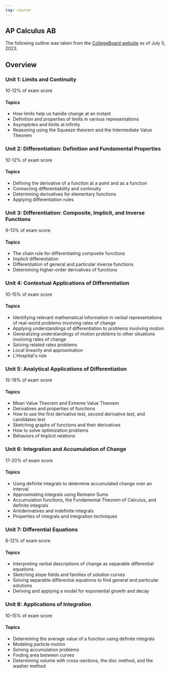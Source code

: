 ```yaml
---
tag: course
---
```

## AP Calculus AB

The following outline was taken from the [CollegeBoard website](https://apstudents.collegeboard.org/courses/ap-calculus-ab) as of July 5, 2023.
## Overview
### Unit 1: Limits and Continuity
10-12% of exam score
#### Topics
- How limits help us handle change at an instant
- Definition and properties of limits in various representations
- Asymptotes and limits at infinity
- Reasoning using the Squeeze theorem and the Intermediate Value Theorem
### Unit 2: Differentiation: Definition and Fundamental Properties
10-12% of exam score
#### Topics
- Defining the derivative of a function at a point and as a function
- Connecting differentiability and continuity
- Determining derivatives for elementary functions
- Applying differentiation rules
### Unit 3: Differentiation: Composite, Implicit, and Inverse Functions
9-13% of exam score
#### Topics
- The chain rule for differentiating composite functions
- Implicit differentiation
- Differentiation of general and particular inverse functions
- Determining higher-order derivatives of functions
### Unit 4: Contextual Applications of Differentiation
10-15% of exam score
#### Topics
- Identifying relevant mathematical information in verbal representations of real-world problems involving rates of change
- Applying understandings of differentiation to problems involving motion
- Generalizing understandings of motion problems to other situations involving rates of change
- Solving related rates problems
- Local linearity and approximation
- L'Hospital's rule
### Unit 5: Analytical Applications of Differentiation
15-18% of exam score
#### Topics
- Mean Value Theorem and Extreme Value Theorem
- Derivatives and properties of functions
- How to use the first derivative test, second derivative test, and candidates test
- Sketching graphs of functions and their derivatives
- How to solve optimization problems
- Behaviors of Implicit relations
### Unit 6: Integration and Accumulation of Change
17-20% of exam score
#### Topics
- Using definite integrals to determine accumulated change over an interval
- Approximating integrals using Reimann Sums
- Accumulation functions, the Fundamental Theorem of Calculus, and definite integrals
- Antiderivatives and indefinite integrals
- Properties of integrals and integration techniques
### Unit 7: Differential Equations
6-12% of exam score
#### Topics
- Interpreting verbal descriptions of change as separable differential equations
- Sketching slope fields and families of solution curves
- Solving separable differential equations to find general and particular solutions
- Deriving and applying a model for exponential growth and decay
### Unit 8: Applications of Integration
10-15% of exam score
#### Topics
- Determining the average value of a function using definite integrals
- Modeling particle motion
- Solving accumulation problems
- Finding area between curves
- Determining volume with cross-sections, the disc method, and the washer method